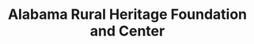 ---
layout: repo
title: "Alabama Rural Heritage Foundation and Center"
id: 11009
permalink: repos/11009/
---